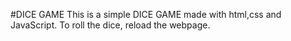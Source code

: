 #DICE GAME
This is a simple DICE GAME made with html,css and JavaScript.
To roll the dice, reload the webpage.
